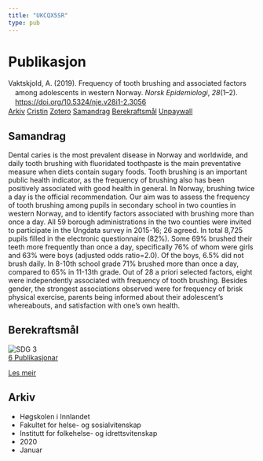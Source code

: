 ```yaml
---
title: "UKCQX5SR"
type: pub
---
```

<h1>Publikasjon</h1>
<article id="csl-bib-container-UKCQX5SR" class="csl-bib-container">
  <div class="csl-bib-body" style="line-height: 1.35; padding-left: 1em; text-indent:-1em;">
  <div class="csl-entry">Vaktskjold, A. (2019). Frequency of tooth brushing and associated factors among adolescents in western Norway. <i>Norsk Epidemiologi</i>, <i>28</i>(1&#x2013;2). <a href="https://doi.org/10.5324/nje.v28i1-2.3056">https://doi.org/10.5324/nje.v28i1-2.3056</a></div>
</div>
  <div class="csl-bib-buttons">
    <a href="#taxonomy-article-UKCQX5SR" class="csl-bib-button">Arkiv</a>
    <a href="https://app.cristin.no/results/show.jsf?id=1781757" alt="Cristin URL" class="csl-bib-button">Cristin</a>
    <a href="http://zotero.org/groups/5402882/items/UKCQX5SR" alt="Zotero URL" class="csl-bib-button">Zotero</a>
    <a href="#abstract-article-UKCQX5SR" class="csl-bib-button">Samandrag</a>
    <a href="#sdg-article-UKCQX5SR" class="csl-bib-button">Berekraftsmål</a>
    <a href="https://www.ntnu.no/ojs/index.php/norepid/article/download/3056/2963" class="csl-bib-button">Unpaywall</a>
  </div>
  <div id="csl-bib-meta-container-UKCQX5SR"></div>
</article>
<div id="csl-bib-meta-UKCQX5SR" class="csl-bib-meta">
  <article id="abstract-article-UKCQX5SR" class="abstract-article">
    <h1>Samandrag</h1>
    Dental caries is the most prevalent disease in Norway and worldwide, and daily tooth brushing with fluoridated toothpaste is the main preventative measure when diets contain sugary foods. Tooth brushing is an important public health indicator, as the frequency of brushing also has been positively associated with good health in general. In Norway, brushing twice a day is the official recommendation. Our aim was to assess the frequency of tooth brushing among pupils in secondary school in two counties in western Norway, and to identify factors associated with brushing more than once a day. All 59 borough administrations in the two counties were invited to participate in the Ungdata survey in 2015-16; 26 agreed. In total 8,725 pupils filled in the electronic questionnaire (82%). Some 69% brushed their teeth more frequently than once a day, specifically 76% of whom were girls and 63% were boys (adjusted odds ratio=2.0). Of the boys, 6.5% did not brush daily. In 8-10th school grade 71% brushed more than once a day, compared to 65% in 11-13th grade. Out of 28 a priori selected factors, eight were independently associated with frequency of tooth brushing. Besides gender, the strongest associations observed were for frequency of brisk physical exercise, parents being informed about their adolescent’s whereabouts, and satisfaction with one’s own health.
  </article>
  <article id="sdg-article-UKCQX5SR" class="sdg-article">
    <h1>Berekraftsmål</h1>
    <div class="sdg-container"><div id="sdg3" class="sdg"> <img src="{{< params subfolder >}}images/sdg/sdg03_no.png" class="image" alt="SDG 3"> <div class="sdg-overlay"> <a href="{{< params subfolder >}}no/archive/?sdg=3#archive" class="sdg-publication-count"><span>6</span> Publikasjonar</a> <p><a href="NA" class="sdg-read-more">Les meir</a></p> </div> </div></div>
  </article>
  <article id="taxonomy-article-UKCQX5SR" class="taxonomy-article">
    <h1>Arkiv</h1>
    <ul>
      <li>Høgskolen i Innlandet</li>
      <li>Fakultet for helse- og sosialvitenskap</li>
      <li>Institutt for folkehelse- og idrettsvitenskap</li>
      <li>2020</li>
      <li>Januar</li>
    </ul>
  </article>
</div>
